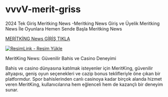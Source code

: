 # vvvV-merit-griss
2024 Tek Giriş Meritking News  -Meritking News Giriş ve Üyelik
Meritking News İle Oyunlara Hemen Sende Başla Meritking News

<a  href="https://meritking1600.com/auth/register?l_id=8316&a_id=20393" >MERİTKİNG News GİRİŞ TIKLA</a>

<a href="https://meritking1600.com/auth/register?l_id=8316&a_id=20393" title="ResimLink - Resim Yükle" rel="nofollow"><img src="https://i.hizliresim.com/mt023fa.png" title="ResimLink - Resim Yükle" alt="ResimLink - Resim Yükle" data-canonical-src="https://i.hizliresim.com/mt023fa.png" style="max-width: 100%;"></a>


MeritKing News: Güvenilir Bahis ve Casino Deneyimi

Bahis ve casino dünyasına katılmak isteyenler için MeritKing, güvenilir altyapısı, geniş oyun seçenekleri ve cazip bonus teklifleriyle öne çıkan bir platformdur. Spor bahislerinden canlı casinoya kadar birçok alanda hizmet veren MeritKing, kullanıcılarına hem eğlenceli hem de kazançlı bir deneyim sunar.
